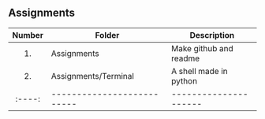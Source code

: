 ## Assignments

| Number | Folder                    | Description           |
| :----: | --------------------------| --------------------- |
| 1.     | Assignments               | Make github and readme|
| 2.     | Assignments/Terminal      | A shell made in python|
| :----: | --------------------------| --------------------- |
